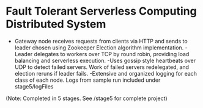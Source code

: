 # Fault Tolerant Serverless Computing Distributed System

- Gateway node receives requests from clients via HTTP and sends to leader chosen using Zookeeper Election algorithm implementation.
-Leader delegates to workers over TCP by round robin, providing load balancing and serverless execution.
-Uses gossip style heartbeats over UDP to detect failed servers. Work of failed servers redelegated, and election reruns if leader fails.
-Extensive and organized logging for each class of each node. Logs from sample run included under stage5/logFiles

(Note: Completed in 5 stages. See /stage5 for complete project)

